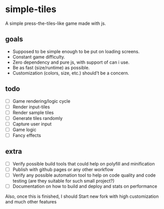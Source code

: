# simple-tiles

A simple press-the-tiles-like game made with js.

## goals

- Supposed to be simple enough to be put on loading screens.
- Constant game difficulty.
- Zero dependency and pure js, with support of can i use.
- Be as fast (size/runtime) as possible.
- Customization (colors, size, etc.) should't be a concern.

## todo

- [ ] Game rendering/logic cycle
- [ ] Render input-tiles
- [ ] Render sample tiles
- [ ] Generate tiles randomly
- [ ] Capture user input
- [ ] Game logic
- [ ] Fancy effects

## extra

- [ ] Verify possible build tools that could help on polyfill and minification
- [ ] Publish with github pages or any other workflow
- [ ] Verify any possible automation tool to help on code quality and code testing (are they suitable for such small project?)
- [ ] Documentation on how to build and deploy and stats on performance

Also, once this is finished, I should Start new fork with high customization and much other features

